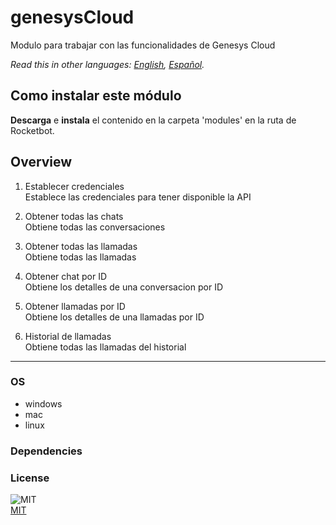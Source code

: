 # genesysCloud
  
Modulo para trabajar con las funcionalidades de Genesys Cloud  

*Read this in other languages: [English](README.md), [Español](README.es.md).*

## Como instalar este módulo
  
__Descarga__ e __instala__ el contenido en la carpeta 'modules' en la ruta de Rocketbot.  



## Overview


1. Establecer credenciales  
Establece las credenciales para tener disponible la API

2. Obtener todas las chats  
Obtiene todas las conversaciones

3. Obtener todas las llamadas  
Obtiene todas las llamadas

4. Obtener chat por ID  
Obtiene los detalles de una conversacion por ID

5. Obtener llamadas por ID  
Obtiene los detalles de una llamadas por ID

6. Historial de llamadas  
Obtiene todas las llamadas del historial  




----
### OS

- windows
- mac
- linux

### Dependencies

### License
  
![MIT](https://camo.githubusercontent.com/107590fac8cbd65071396bb4d04040f76cde5bde/687474703a2f2f696d672e736869656c64732e696f2f3a6c6963656e73652d6d69742d626c75652e7376673f7374796c653d666c61742d737175617265)  
[MIT](http://opensource.org/licenses/mit-license.ph)